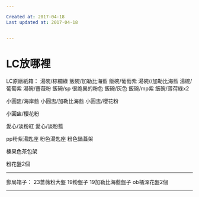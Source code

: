 ```yaml
---

Created at: 2017-04-18
Last updated at: 2017-04-18


---
```


# LC放哪裡


LC原廠紙箱：
湯碗/棕櫚綠
飯碗/加勒比海藍
飯碗/葡萄紫
湯碗//加勒比海藍
湯碗/葡萄紫
湯碗/薔薇粉
飯碗/sp 很詭異的粉色
飯碗/灰色
飯碗/mp紫
飯碗/薄荷綠x2

小圓盅/海岸藍
小圓盅/加勒比海藍
小圓盅/櫻花粉

小圓盅/櫻花粉

愛心/淡粉紅
愛心/淡粉藍

pp粉紫湯匙座
粉色湯匙座
粉色鍋蓋架

榛果色茶包架

粉花盤2個

* * *

郵局箱子：
23薔薇粉大盤
19粉盤子
19加勒比海藍盤子
ob橘深花盤2個

* * *


